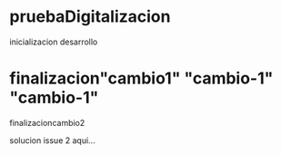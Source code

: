 # pruebaDigitalizacion
inicializacion 
desarrollo 

finalizacion"cambio1" 
"cambio-1" 
"cambio-1" 
=======
finalizacioncambio2

solucion issue 2 aqui...
